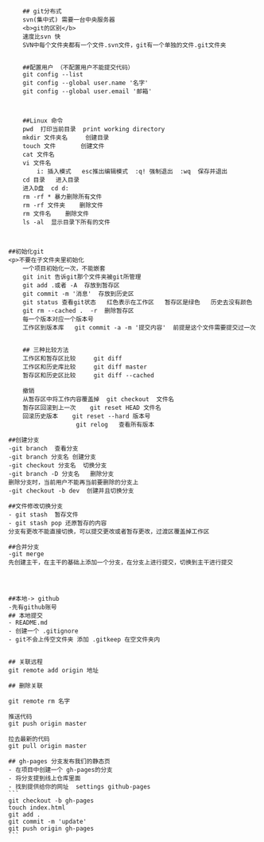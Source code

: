 
        ## git分布式
        svn(集中式) 需要一台中央服务器
        <b>git的区别</b>
        速度比svn 快 
        SVN中每个文件夹都有一个文件.svn文件，git有一个单独的文件.git文件夹 
    
    
        ##配置用户 （不配置用户不能提交代码）
        git config --list
        git config --global user.name '名字'
        git config --global user.email '邮箱'
    
   
    
        ##Linux 命令
        pwd  打印当前目录  print working directory
        mkdir 文件夹名     创建目录
        touch 文件       创建文件
        cat 文件名
        vi 文件名
            i: 插入模式   esc推出编辑模式  :q! 强制退出  :wq  保存并退出
        cd 目录   进入目录
        进入D盘  cd d:
        rm -rf * 暴力删除所有文件 
        rm -rf 文件夹    删除文件 
        rm 文件名    删除文件 
        ls -al  显示目录下所有的文件 
    
    

    ##初始化git
    <p>不要在子文件夹里初始化 
        一个项目初始化一次，不能嵌套 
        git init 告诉git那个文件夹被git所管理 
        git add .或者 -A  存放到暂存区 
        git commit -m '消息'  存放到历史区 
        git status 查看git状态   红色表示在工作区   暂存区是绿色   历史去没有颜色 
        git rm --cached .  -r  删除暂存区   
        每一个版本对应一个版本号 
        工作区到版本库   git commit -a -m '提交内容'  前提是这个文件需要提交过一次


        ## 三种比较方法
        工作区和暂存区比较     git diff 
        工作区和历史库比较     git diff master 
        暂存区和历史区比较     git diff --cached 

        撤销
        从暂存区中将工作内容覆盖掉  git checkout  文件名 
        暂存区回滚到上一次    git reset HEAD 文件名 
        回滚历史版本    git reset --hard 版本号 
                       git relog   查看所有版本 

    ##创建分支
    -git branch  查看分支 
    -git branch 分支名 创建分支 
    -git checkout 分支名  切换分支 
    -git branch -D 分支名   删除分支 
    删除分支时，当前用户不能再当前要删除的分支上 
    -git checkout -b dev  创建并且切换分支  

    ##文件修改切换分支
    - git stash  暂存文件
    - git stash pop 还原暂存的内容
    分支有更改不能直接切换，可以提交更改或者暂存更改，过渡区覆盖掉工作区

    ##合并分支
    -git merge 
    先创建主干，在主干的基础上添加一个分支，在分支上进行提交，切换到主干进行提交


   

    ##本地-> github
    -先有github账号
    ## 本地提交
    - README.md
    - 创建一个 .gitignore 
    - git不会上传空文件夹 添加 .gitkeep 在空文件夹内
    

    ## 关联远程
    git remote add origin 地址

    ## 删除关联
    
    git remote rm 名字

    推送代码
    git push origin master
    
    拉去最新的代码
    git pull origin master

    ## gh-pages 分支发布我们的静态页
    - 在项目中创建一个 gh-pages的分支
    - 将分支提到线上仓库里面
    - 找到提供给你的网址  settings github-pages
    ```
    git checkout -b gh-pages
    touch index.html
    git add .
    git commit -m 'update'
    git push origin gh-pages
    ```
    


